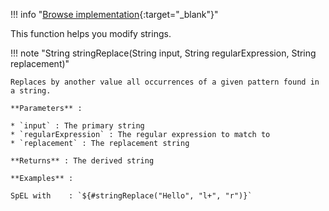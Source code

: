 !!! info "[Browse implementation](https://github.com/chutney-testing/chutney/blob/main/chutney/action-impl/src/main/java/com/chutneytesting/action/function/StringFunction.java){:target="_blank"}"

This function helps you modify strings.

!!! note "String stringReplace(String input, String regularExpression, String replacement)"

    Replaces by another value all occurrences of a given pattern found in a string.

    **Parameters** :

    * `input` : The primary string
    * `regularExpression` : The regular expression to match to
    * `replacement` : The replacement string

    **Returns** : The derived string

    **Examples** :

    SpEL with    : `${#stringReplace("Hello", "l+", "r")}`
